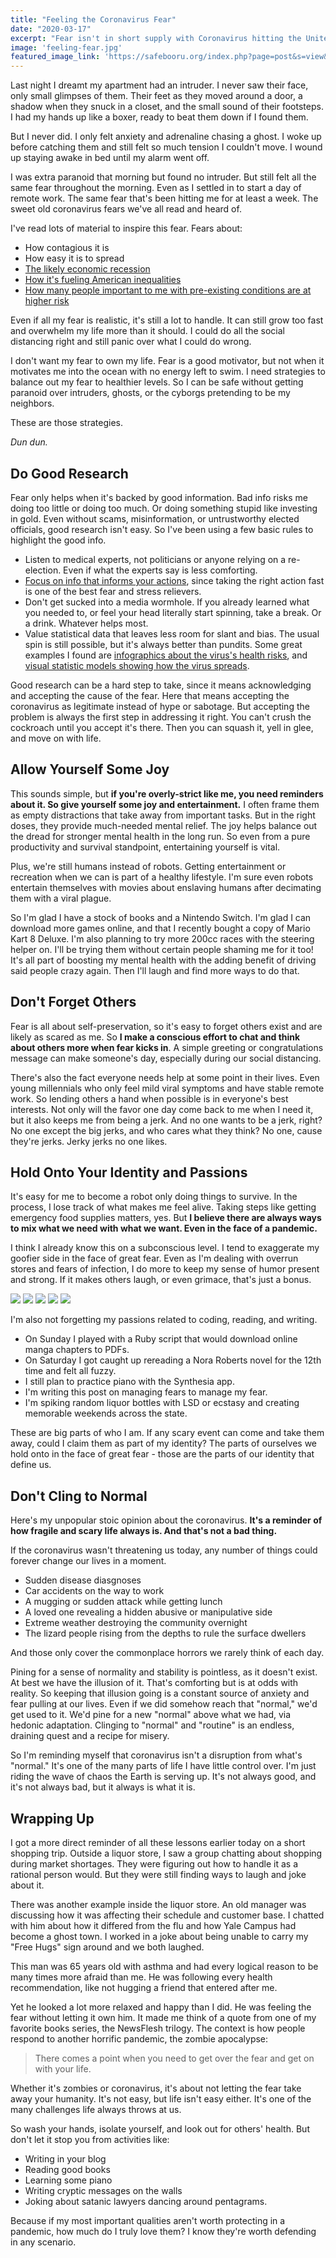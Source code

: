 ```yaml
---
title: "Feeling the Coronavirus Fear"
date: "2020-03-17"
excerpt: "Fear isn't in short supply with Coronavirus hitting the United States. For me, hygiene and social distancing are easier than managing the fear."
image: 'feeling-fear.jpg'
featured_image_link: 'https://safebooru.org/index.php?page=post&s=view&id=312338'
---
```


Last night I dreamt my apartment had an intruder. I never saw their face, only small glimpses of them. Their feet as they moved around a door, a shadow when they snuck in a closet, and the small sound of their footsteps. I had my hands up like a boxer, ready to beat them down if I found them.

But I never did. I only felt anxiety and adrenaline chasing a ghost. I woke up before catching them and still felt so much tension I couldn't move. I wound up staying awake in bed until my alarm went off.

I was extra paranoid that morning but found no intruder. But still felt all the same fear throughout the morning. Even as I settled in to start a day of remote work. The same fear that's been hitting me for at least a week. The sweet old coronavirus fears we've all read and heard of.

I've read lots of material to inspire this fear. Fears about:

* How contagious it is
* How easy it is to spread
* [The likely economic recession](https://www.reuters.com/article/uk-health-coronavirus-stocks-economy-usa-idUSKBN2140IA)
* [How it's fueling American inequalities](https://www.nytimes.com/2020/03/15/world/europe/coronavirus-inequality.html)
* [How many people important to me with pre-existing conditions are at higher risk](https://news.yahoo.com/diabetics-tom-hanks-could-higher-134643096.html)

Even if all my fear is realistic, it's still a lot to handle. It can still grow too fast and overwhelm my life more than it should. I could do all the social distancing right and still panic over what I could do wrong.

I don't want my fear to own my life. Fear is a good motivator, but not when it motivates me into the ocean with no energy left to swim. I need strategies to balance out my fear to healthier levels. So I can be safe without getting paranoid over intruders, ghosts, or the cyborgs pretending to be my neighbors.

These are those strategies.

_Dun dun._

## Do Good Research

Fear only helps when it's backed by good information. Bad info risks me doing too little or doing too much. Or doing something stupid like investing in gold. Even without scams, misinformation, or untrustworthy elected officials, good research isn't easy. So I've been using a few basic rules to highlight the good info.

* Listen to medical experts, not politicians or anyone relying on a re-election. Even if what the experts say is less comforting.
* [Focus on info that informs your actions](https://twitter.com/yaneerbaryam/status/1239387200766304257/photo/1), since taking the right action fast is one of the best fear and stress relievers.
* Don't get sucked into a media wormhole. If you already learned what you needed to, or feel your head literally start spinning, take a break. Or a drink. Whatever helps most.
* Value statistical data that leaves less room for slant and bias. The usual spin is still possible, but it's always better than pundits. Some great examples I found are [infographics about the virus's health risks](https://informationisbeautiful.net/visualizations/covid-19-coronavirus-infographic-datapack/), and [visual statistic models showing how the virus spreads](https://www.washingtonpost.com/graphics/2020/world/corona-simulator/).

Good research can be a hard step to take, since it means acknowledging and accepting the cause of the fear. Here that means accepting the coronavirus as legitimate instead of hype or sabotage. But accepting the problem is always the first step in addressing it right. You can't crush the cockroach until you accept it's there. Then you can squash it, yell in glee, and move on with life.

## Allow Yourself Some Joy

This sounds simple, but **if you're overly-strict like me, you need reminders about it. So give yourself some joy and entertainment.** I often frame them as empty distractions that take away from important tasks. But in the right doses, they provide much-needed mental relief. The joy helps balance out the dread for stronger mental health in the long run. So even from a pure productivity and survival standpoint, entertaining yourself is vital.

Plus, we're still humans instead of robots. Getting entertainment or recreation when we can is part of a healthy lifestyle. I'm sure even robots entertain themselves with movies about enslaving humans after decimating them with a viral plague.

So I'm glad I have a stock of books and a Nintendo Switch. I'm glad I can download more games online, and that I recently bought a copy of Mario Kart 8 Deluxe. I'm also planning to try more 200cc races with the steering helper on. I'll be trying them without certain people shaming me for it too! It's all part of boosting my mental health with the adding benefit of driving said people crazy again. Then I'll laugh and find more ways to do that.

## Don't Forget Others

Fear is all about self-preservation, so it's easy to forget others exist and are likely as scared as me. So **I make  a conscious effort to chat and think about others more when fear kicks in**. A simple greeting or congratulations message can make someone's day, especially during our social distancing.

There's also the fact everyone needs help at some point in their lives. Even young millennials who only feel mild viral symptoms and have stable remote work. So lending others a hand when possible is in everyone's best interests. Not only will the favor one day come back to me when I need it, but it also keeps me from being a jerk. And no one wants to be a jerk, right? No one except the big jerks, and who cares what they think? No one, cause they're jerks. Jerky jerks no one likes.

## Hold Onto Your Identity and Passions

It's easy for me to become a robot only doing things to survive. In the process, I lose track of what makes me feel alive. Taking steps like getting emergency food supplies matters, yes. But **I believe there are always ways to mix what we need with what we want. Even in the face of a pandemic.**

I think I already know this on a subconscious level. I tend to exaggerate my goofier side in the face of great fear. Even as I'm dealing with overrun stores and fears of infection, I do more to keep my sense of humor present and strong. If it makes others laugh, or even grimace, that's just a bonus.

![](/assets/images/posts/feeling-fear/blood-oath.png)
![](/assets/images/posts/feeling-fear/chaos-consent.jpeg)
![](/assets/images/posts/feeling-fear/happy-face.jpeg)
![](/assets/images/posts/feeling-fear/trail-mix.jpeg)
![](/assets/images/posts/feeling-fear/bitch-closed.jpeg)

I'm also not forgetting my passions related to coding, reading, and writing.

* On Sunday I played with a Ruby script that would download online manga chapters to PDFs.
* On Saturday I got caught up rereading a Nora Roberts novel for the 12th time and felt all fuzzy.
* I still plan to practice piano with the Synthesia app.
* I'm writing this post on managing fears to manage my fear.
* I'm spiking random liquor bottles with LSD or ecstasy and creating memorable weekends across the state.

These are big parts of who I am. If any scary event can come and take them away, could I claim them as part of my identity? The parts of ourselves we hold onto in the face of great fear - those are the parts of our identity that define us.

## Don't Cling to Normal

Here's my unpopular stoic opinion about the coronavirus. **It's a reminder of how fragile and scary life always is. And that's not a bad thing.**

If the coronavirus wasn't threatening us today, any number of things could forever change our lives in a moment.

* Sudden disease diasgnoses
* Car accidents on the way to work
* A mugging or sudden attack while getting lunch
* A loved one revealing a hidden abusive or manipulative side
* Extreme weather destroying the community overnight
* The lizard people rising from the depths to rule the surface dwellers

And those only cover the commonplace horrors we rarely think of each day.

Pining for a sense of normality and stability is pointless, as it doesn't exist. At best we have the illusion of it. That's comforting but is at odds with reality. So keeping that illusion going is a constant source of anxiety and fear pulling at our lives. Even if we did somehow reach that "normal," we'd get used to it. We'd pine for a new "normal" above what we had, via hedonic adaptation. Clinging to "normal" and "routine" is an endless, draining quest and a recipe for misery.

So I'm reminding myself that coronavirus isn't a disruption from what's "normal." It's one of the many parts of life I have little control over. I'm just riding the wave of chaos the Earth is serving up. It's not always good, and it's not always bad, but it always is what it is.

## Wrapping Up

I got a more direct reminder of all these lessons earlier today on a short shopping trip. Outside a liquor store, I saw a group chatting about shopping during market shortages. They were figuring out how to handle it as a rational person would. But they were still finding ways to laugh and joke about it.

There was another example inside the liquor store. An old manager was discussing how it was affecting their schedule and customer base. I chatted with him about how it differed from the flu and how Yale Campus had become a ghost town. I worked in a joke about being unable to carry my "Free Hugs" sign around and we both laughed.

This man was 65 years old with asthma and had every logical reason to be many times more afraid than me. He was following every health recommendation, like not hugging a friend that entered after me.

Yet he looked a lot more relaxed and happy than I did. He was feeling the fear without letting it own him. It made me think of a quote from one of my favorite books series, the NewsFlesh trilogy. The context is how people respond to another horrific pandemic, the zombie apocalypse:

> There comes a point when you need to get over the fear and get on with your life.

Whether it's zombies or coronavirus, it's about not letting the fear take away your humanity. It's not easy, but life isn't easy either. It's one of the many challenges life always throws at us.

So wash your hands, isolate yourself, and look out for others' health. But don't let it stop you from activities like:

* Writing in your blog
* Reading good books
* Learning some piano
* Writing cryptic messages on the walls
* Joking about satanic lawyers dancing around pentagrams.

Because if my most important qualities aren't worth protecting in a pandemic, how much do I truly love them? I know they're worth defending in any scenario.
